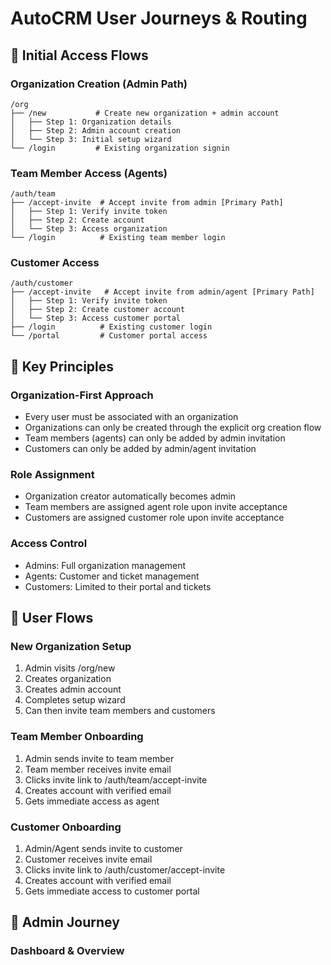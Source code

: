 # AutoCRM User Journeys & Routing

## 🔐 Initial Access Flows

### Organization Creation (Admin Path)
```
/org
├── /new           # Create new organization + admin account
│   ├── Step 1: Organization details
│   ├── Step 2: Admin account creation
│   └── Step 3: Initial setup wizard
└── /login         # Existing organization signin
```

### Team Member Access (Agents)
```
/auth/team
├── /accept-invite  # Accept invite from admin [Primary Path]
│   ├── Step 1: Verify invite token
│   ├── Step 2: Create account
│   └── Step 3: Access organization
└── /login          # Existing team member login
```

### Customer Access
```
/auth/customer
├── /accept-invite   # Accept invite from admin/agent [Primary Path]
│   ├── Step 1: Verify invite token
│   ├── Step 2: Create customer account
│   └── Step 3: Access customer portal
├── /login          # Existing customer login
└── /portal         # Customer portal access
```

## 🌟 Key Principles

### Organization-First Approach
- Every user must be associated with an organization
- Organizations can only be created through the explicit org creation flow
- Team members (agents) can only be added by admin invitation
- Customers can only be added by admin/agent invitation

### Role Assignment
- Organization creator automatically becomes admin
- Team members are assigned agent role upon invite acceptance
- Customers are assigned customer role upon invite acceptance

### Access Control
- Admins: Full organization management
- Agents: Customer and ticket management
- Customers: Limited to their portal and tickets

## 🔄 User Flows

### New Organization Setup
1. Admin visits /org/new
2. Creates organization
3. Creates admin account
4. Completes setup wizard
5. Can then invite team members and customers

### Team Member Onboarding
1. Admin sends invite to team member
2. Team member receives invite email
3. Clicks invite link to /auth/team/accept-invite
4. Creates account with verified email
5. Gets immediate access as agent

### Customer Onboarding
1. Admin/Agent sends invite to customer
2. Customer receives invite email
3. Clicks invite link to /auth/customer/accept-invite
4. Creates account with verified email
5. Gets immediate access to customer portal

## 👑 Admin Journey

### Dashboard & Overview
```